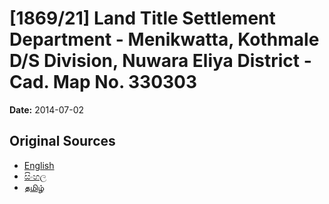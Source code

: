 # [1869/21] Land Title Settlement Department - Menikwatta, Kothmale D/S Division, Nuwara Eliya District - Cad. Map No. 330303

**Date:** 2014-07-02

## Original Sources

- [English](https://documents.gov.lk/view/extra-gazettes/2014/7/1869-21_E.pdf)
- [සිංහල](https://documents.gov.lk/view/extra-gazettes/2014/7/1869-21_S.pdf)
- [தமிழ்](https://documents.gov.lk/view/extra-gazettes/2014/7/1869-21_T.pdf)
